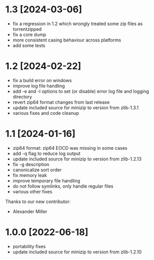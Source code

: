 # 1.3 [2024-03-06]

* fix a regression in 1.2 which wrongly treated some zip files as torrentzipped
* fix a core dump
* more consistent casing behaviour across platforms
* add some tests

# 1.2 [2024-02-22]

* fix a build error on windows
* improve log file handling
* add -e and -l options to set (or disable) error log file and logging directory
* revert zip64 format changes from last release
* update included source for minizip to version from zlib-1.3.1
* various fixes and code cleanup

# 1.1 [2024-01-16]

* zip64 format: zip64 EOCD was missing in some cases
* add -q flag to reduce log output
* update included source for minizip to version from zlib-1.2.13
* fix -g description
* canonicalize sort order
* fix memory leak
* improve temporary file handling
* do not follow symlinks, only handle regular files
* various other fixes

Thanks to our new contributor:
* Alexander Miller

# 1.0.0 [2022-06-18]

* portability fixes
* update included source for minizip to version from zlib-1.2.10
